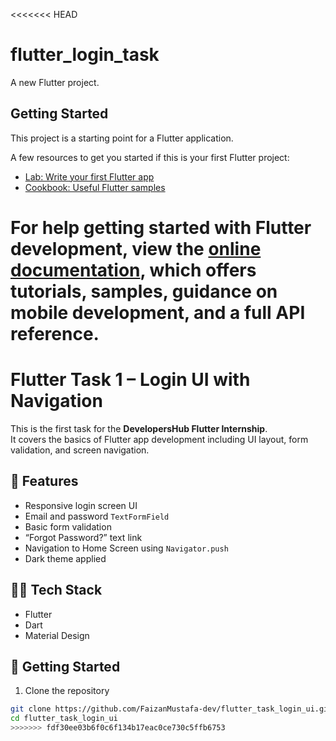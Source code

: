 <<<<<<< HEAD
# flutter_login_task

A new Flutter project.

## Getting Started

This project is a starting point for a Flutter application.

A few resources to get you started if this is your first Flutter project:

- [Lab: Write your first Flutter app](https://docs.flutter.dev/get-started/codelab)
- [Cookbook: Useful Flutter samples](https://docs.flutter.dev/cookbook)

For help getting started with Flutter development, view the
[online documentation](https://docs.flutter.dev/), which offers tutorials,
samples, guidance on mobile development, and a full API reference.
=======
# Flutter Task 1 – Login UI with Navigation

This is the first task for the **DevelopersHub Flutter Internship**.  
It covers the basics of Flutter app development including UI layout, form validation, and screen navigation.

## 📱 Features

- Responsive login screen UI
- Email and password `TextFormField`
- Basic form validation
- “Forgot Password?” text link
- Navigation to Home Screen using `Navigator.push`
- Dark theme applied

## 🧑‍💻 Tech Stack

- Flutter
- Dart
- Material Design

## 🚀 Getting Started

1. Clone the repository  
```bash
git clone https://github.com/FaizanMustafa-dev/flutter_task_login_ui.git
cd flutter_task_login_ui
>>>>>>> fdf30ee03b6f0c6f134b17eac0ce730c5ffb6753
